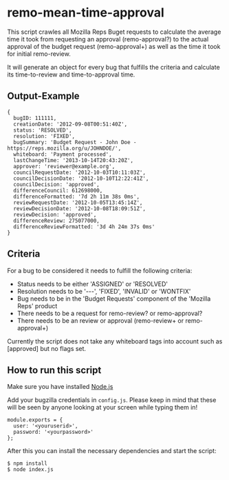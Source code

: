 remo-mean-time-approval
====

This script crawles all Mozilla Reps Buget requests to calculate the average time it took from requesting an approval (remo-approval?) to the actual approval of the budget request (remo-approval+) as well as the time it took for initial remo-review.

It will generate an object for every bug that fulfills the criteria and calculate its time-to-review and time-to-approval time.

Output-Example
----

```
{
  bugID: 111111,
  creationDate: '2012-09-08T00:51:40Z',
  status: 'RESOLVED',
  resolution: 'FIXED',
  bugSummary: 'Budget Request - John Doe - https://reps.mozilla.org/u/JOHNDOE/',
  whiteboard: 'Payment processed',
  lastChangeTime: '2013-10-14T20:43:20Z',
  approver: 'reviewer@example.org',
  councilRequestDate: '2012-10-03T10:11:03Z',
  councilDecisionDate: '2012-10-10T12:22:41Z',
  councilDecision: 'approved',
  differenceCouncil: 612698000,
  differenceFormatted: '7d 2h 11m 38s 0ms',
  reviewRequestDate: '2012-10-05T13:45:14Z',
  reviewDecisionDate: '2012-10-08T18:09:51Z',
  reviewDecision: 'approved',
  differenceReview: 275077000,
  differenceReviewFormatted: '3d 4h 24m 37s 0ms'
}
```

Criteria
----

For a bug to be considered it needs to fulfill the following criteria:

* Status needs to be either 'ASSIGNED' or 'RESOLVED'
* Resolution needs to be '---', 'FIXED', 'INVALID' or 'WONTFIX'
* Bug needs to be in the 'Budget Requests' component of the 'Mozilla Reps' product
* There needs to be a request for remo-review? or remo-approval?
* There needs to be an review or approval (remo-review+ or remo-approval+)

Currently the script does not take any whiteboard tags into account such as [approved] but no flags set.

How to run this script
-----

Make sure you have installed [Node.js](http://nodejs.org/)

Add your bugzilla credentials in `config.js`. Please keep in mind that these will be seen by anyone looking at your screen while typing them in!

```
module.exports = {
  user: '<youruserid>',
  password: '<yourpassword>'
};
```

After this you can install the necessary dependencies and start the script:

```
$ npm install
$ node index.js
```
